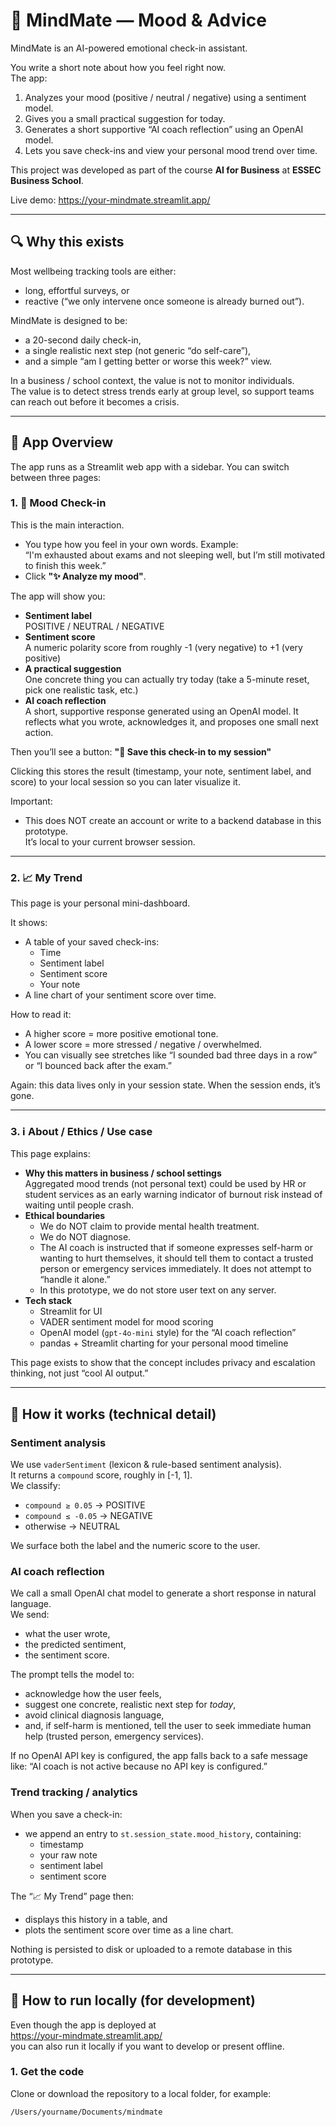 # 🧠 MindMate — Mood & Advice

MindMate is an AI-powered emotional check-in assistant.

You write a short note about how you feel right now.  
The app:
1. Analyzes your mood (positive / neutral / negative) using a sentiment model.
2. Gives you a small practical suggestion for today.
3. Generates a short supportive “AI coach reflection” using an OpenAI model.
4. Lets you save check-ins and view your personal mood trend over time.

This project was developed as part of the course **AI for Business** at **ESSEC Business School**.

Live demo: https://your-mindmate.streamlit.app/

---

## 🔍 Why this exists

Most wellbeing tracking tools are either:
- long, effortful surveys, or
- reactive (“we only intervene once someone is already burned out”).

MindMate is designed to be:
- a 20-second daily check-in,
- a single realistic next step (not generic “do self-care”),
- and a simple “am I getting better or worse this week?” view.

In a business / school context, the value is not to monitor individuals.  
The value is to detect stress trends early at group level, so support teams can reach out before it becomes a crisis.

---

## 🧭 App Overview

The app runs as a Streamlit web app with a sidebar. You can switch between three pages:

### 1. 📝 Mood Check-in
This is the main interaction.

- You type how you feel in your own words. Example:  
  “I'm exhausted about exams and not sleeping well, but I’m still motivated to finish this week.”
- Click **"✨ Analyze my mood"**.

The app will show you:
- **Sentiment label**  
  POSITIVE / NEUTRAL / NEGATIVE
- **Sentiment score**  
  A numeric polarity score from roughly -1 (very negative) to +1 (very positive)
- **A practical suggestion**  
  One concrete thing you can actually try today (take a 5-minute reset, pick one realistic task, etc.)
- **AI coach reflection**  
  A short, supportive response generated using an OpenAI model. It reflects what you wrote, acknowledges it, and proposes one small next action.

Then you’ll see a button:
**"📌 Save this check-in to my session"**

Clicking this stores the result (timestamp, your note, sentiment label, and score) to your local session so you can later visualize it.

Important:
- This does NOT create an account or write to a backend database in this prototype.  
  It’s local to your current browser session.

---

### 2. 📈 My Trend
This page is your personal mini-dashboard.

It shows:
- A table of your saved check-ins:
  - Time
  - Sentiment label
  - Sentiment score
  - Your note
- A line chart of your sentiment score over time.

How to read it:
- A higher score = more positive emotional tone.
- A lower score = more stressed / negative / overwhelmed.
- You can visually see stretches like “I sounded bad three days in a row” or “I bounced back after the exam.”

Again: this data lives only in your session state. When the session ends, it’s gone.

---

### 3. ℹ About / Ethics / Use case
This page explains:
- **Why this matters in business / school settings**  
  Aggregated mood trends (not personal text) could be used by HR or student services as an early warning indicator of burnout risk instead of waiting until people crash.
- **Ethical boundaries**  
  - We do NOT claim to provide mental health treatment.
  - We do NOT diagnose.
  - The AI coach is instructed that if someone expresses self-harm or wanting to hurt themselves, it should tell them to contact a trusted person or emergency services immediately. It does not attempt to “handle it alone.”
  - In this prototype, we do not store user text on any server.
- **Tech stack**  
  - Streamlit for UI
  - VADER sentiment model for mood scoring
  - OpenAI model (`gpt-4o-mini` style) for the “AI coach reflection”
  - pandas + Streamlit charting for your personal mood timeline

This page exists to show that the concept includes privacy and escalation thinking, not just “cool AI output.”

---

## 🧠 How it works (technical detail)

### Sentiment analysis
We use `vaderSentiment` (lexicon & rule-based sentiment analysis).  
It returns a `compound` score, roughly in [-1, 1].  
We classify:
- `compound ≥ 0.05` → POSITIVE  
- `compound ≤ -0.05` → NEGATIVE  
- otherwise → NEUTRAL

We surface both the label and the numeric score to the user.

### AI coach reflection
We call a small OpenAI chat model to generate a short response in natural language.  
We send:
- what the user wrote,
- the predicted sentiment,
- the sentiment score.

The prompt tells the model to:
- acknowledge how the user feels,
- suggest one concrete, realistic next step for *today*,
- avoid clinical diagnosis language,
- and, if self-harm is mentioned, tell the user to seek immediate human help (trusted person, emergency services).

If no OpenAI API key is configured, the app falls back to a safe message like:
“AI coach is not active because no API key is configured.”

### Trend tracking / analytics
When you save a check-in:
- we append an entry to `st.session_state.mood_history`, containing:
  - timestamp
  - your raw note
  - sentiment label
  - sentiment score

The “📈 My Trend” page then:
- displays this history in a table, and
- plots the sentiment score over time as a line chart.

Nothing is persisted to disk or uploaded to a remote database in this prototype.

---

## 🚀 How to run locally (for development)

Even though the app is deployed at  
https://your-mindmate.streamlit.app/  
you can also run it locally if you want to develop or present offline.

### 1. Get the code
Clone or download the repository to a local folder, for example:
```bash
/Users/yourname/Documents/mindmate